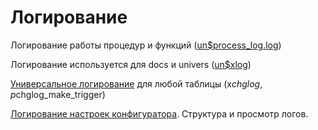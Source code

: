 # Логирование

  
Логирование работы процедур и функций \([un$process\_log.log](https://bsoft.gitbook.io/wiki/razrabotka/obekty-oracle/logirovanie/logirovanie-raboty-procedur-i-funkcii)\)

Логирование используется для docs и univers \([un$xlog](https://bsoft.gitbook.io/wiki/razrabotka/obekty-oracle/logirovanie/logirovanie-ispolzuetsya-dlya-docs-i-univers-unusdxlog)\)

[Универсальное логирование](https://bsoft.gitbook.io/wiki/razrabotka/obekty-oracle/logirovanie/universalnoe-logirovanie) для любой таблицы \(x$chglog,p$chglog\_make\_trigger\)

[Логирование настроек конфигуратора](https://bsoft.gitbook.io/wiki/razrabotka/konfigurator/logirovaniya-nastroek-konfiguratora). Структура и просмотр логов.

